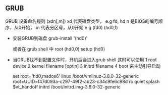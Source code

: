 

## GRUB
GRUB 设备命名规则
 (xdn[,m]) 
 xd 代表磁盘类型， e.g fd, hd
 n 是BIOS的编号顺序，从0开始，
 m 代表分区号，从0开始
  e.g (fd0)
      (hd0,1)

* 安装GRUB到磁盘
  grub-install '(hd0)'

  或者在 grub shell 中
    root (hd0,0)
    setup (hd0)

* 当GRUB找不到配置文件时，开机后会进入grub shell
  这时可以使用
  1 root device
  2 kernel filename [optin]
  3 initrd filename
  4 boot
  来主动引导启动

	set root='hd0,msdos6'
	linux	/boot/vmlinuz-3.8.0-32-generic root=UUID=f47d093a-c297-49f2-ab23-c34c9fe6c98d ro   quiet splash $vt_handoff
	initrd	/boot/initrd.img-3.8.0-32-generic
